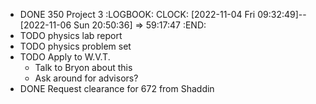 - DONE 350 Project 3
  :LOGBOOK:
  CLOCK: [2022-11-04 Fri 09:32:49]--[2022-11-06 Sun 20:50:36] =>  59:17:47
  :END:
- TODO physics lab report
- TODO physics problem set
- TODO Apply to W.V.T.
	- Talk to Bryon about this
	- Ask around for advisors?
- DONE Request clearance for 672 from Shaddin
